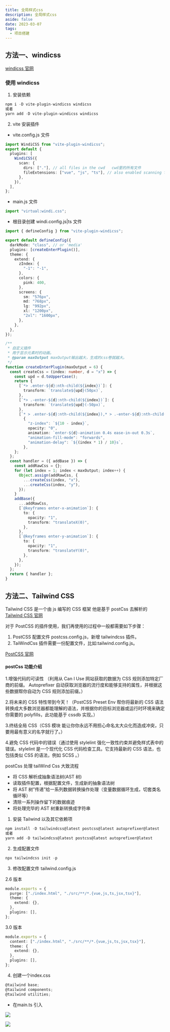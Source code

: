 ```yaml
---
title: 全局样式css
description: 全局样式css
aside: false
date: 2023-03-07
tags:
  - 项目搭建
---
```


## 方法一、windicss

[windicss 官网](https://windicss.org/)

### 使用 windicss

1. 安装依赖

```ts
npm i -D vite-plugin-windicss windicss
或者
yarn add -D vite-plugin-windicss windicss
```

2. vite 安装插件

- vite.config.js 文件

```ts
import WindiCSS from "vite-plugin-windicss";
export default {
  plugins: [
    WindiCSS({
      scan: {
        dirs: ["."], // all files in the cwd   cwd里的所有文件
        fileExtensions: ["vue", "js", "ts"], // also enabled scanning for js/ts   扫描什么文件
      },
    }),
  ],
};
```

- main.js 文件

```ts
import "virtual:windi.css";
```

- 根目录创建 windi.config.js|ts 文件

```ts
import { defineConfig } from "vite-plugin-windicss";

export default defineConfig({
  darkMode: "class", // or 'media'
  plugins: [createEnterPlugin()],
  theme: {
    extend: {
      zIndex: {
        "-1": "-1",
      },
      colors: {
        pink: 400,
      },
      screens: {
        sm: "576px",
        md: "768px",
        lg: "992px",
        xl: "1200px",
        "2xl": "1600px",
      },
    },
  },
});

/**
 * 自定义插件
 * 用于显示元素时的动画。
 * @param maxOutput maxOutput输出越大，生成的css卷就越大。
 */
function createEnterPlugin(maxOutput = 6) {
  const createCss = (index: number, d = "x") => {
    const upd = d.toUpperCase();
    return {
      [`*> .enter-${d}:nth-child(${index})`]: {
        transform: `translate${upd}(50px)`,
      },
      [`*> .-enter-${d}:nth-child(${index})`]: {
        transform: `translate${upd}(-50px)`,
      },
      [`* > .enter-${d}:nth-child(${index}),* > .-enter-${d}:nth-child(${index})`]:
        {
          "z-index": `${10 - index}`,
          opacity: "0",
          animation: `enter-${d}-animation 0.4s ease-in-out 0.3s`,
          "animation-fill-mode": "forwards",
          "animation-delay": `${(index * 1) / 10}s`,
        },
    };
  };
  const handler = ({ addBase }) => {
    const addRawCss = {};
    for (let index = 1; index < maxOutput; index++) {
      Object.assign(addRawCss, {
        ...createCss(index, "x"),
        ...createCss(index, "y"),
      });
    }
    addBase({
      ...addRawCss,
      [`@keyframes enter-x-animation`]: {
        to: {
          opacity: "1",
          transform: "translateX(0)",
        },
      },
      [`@keyframes enter-y-animation`]: {
        to: {
          opacity: "1",
          transform: "translateY(0)",
        },
      },
    });
  };
  return { handler };
}
```

## 方法二、Tailwind CSS

Tailwind CSS 是一个由 js 编写的 CSS 框架 他是基于 postCss 去解析的<br />
[Tailwind CSS 官网](https://www.tailwindcss.cn/)

对于 PostCSS 的插件使用，我们再使用的过程中一般都需要如下步骤：

1. PostCSS 配置文件 postcss.config.js，新增 tailwindcss 插件。
2. TaiWindCss 插件需要一份配置文件，比如:tailwind.config.js。<br />

[PostCSS 官网](https://www.postcss.com.cn/)

#### postCss 功能介绍

1.增强代码的可读性 （利用从 Can I Use 网站获取的数据为 CSS 规则添加特定厂商的前缀。 Autoprefixer 自动获取浏览器的流行度和能够支持的属性，并根据这些数据帮你自动为 CSS 规则添加前缀。）

2.将未来的 CSS 特性带到今天！（PostCSS Preset Env 帮你将最新的 CSS 语法转换成大多数浏览器都能理解的语法，并根据你的目标浏览器或运行时环境来确定你需要的 polyfills，此功能基于 cssdb 实现。）

3.终结全局 CSS（CSS 模块 能让你你永远不用担心命名太大众化而造成冲突，只要用最有意义的名字就行了。）

4.避免 CSS 代码中的错误（通过使用 stylelint 强化一致性约束并避免样式表中的错误。stylelint 是一个现代化 CSS 代码检查工具。它支持最新的 CSS 语法，也包括类似 CSS 的语法，例如 SCSS 。）

postCss 处理 tailWind Css 大致流程

- 将 CSS 解析成抽象语法树(AST 树)
- 读取插件配置，根据配置文件，生成新的抽象语法树
- 将 AST 树”传递”给一系列数据转换操作处理（变量数据循环生成，切套类名循环等）
- 清除一系列操作留下的数据痕迹
- 将处理完毕的 AST 树重新转换成字符串

1. 安装 Tailwind 以及其它依赖项

```ts
npm install -D tailwindcss@latest postcss@latest autoprefixer@latest
或者
yarn add -D tailwindcss@latest postcss@latest autoprefixer@latest
```

2. 生成配置文件

```ts
npx tailwindcss init -p
```

3. 修改配置文件 tailwind.config.js

2.6 版本

```ts
module.exports = {
  purge: ["./index.html", "./src/**/*.{vue,js,ts,jsx,tsx}"],
  theme: {
    extend: {},
  },
  plugins: [],
};
```

3.0 版本

```ts
module.exports = {
  content: ["./index.html", "./src/**/*.{vue,js,ts,jsx,tsx}"],
  theme: {
    extend: {},
  },
  plugins: [],
};
```
4. 创建一个index.css
```ts
@tailwind base;
@tailwind components;
@tailwind utilities;
```
- 在main.ts 引入

![](/f1c25cd3a4e64dcfac2039b59d2f0748.png)

![](/82e4bef02496472d8d2edf6262d29b8b.png)